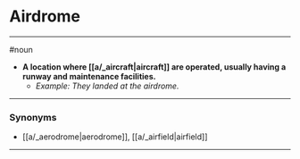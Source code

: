 # Airdrome
---
#noun
- **A location where [[a/_aircraft|aircraft]] are operated, usually having a runway and maintenance facilities.**
	- _Example: They landed at the airdrome._
---
### Synonyms
- [[a/_aerodrome|aerodrome]], [[a/_airfield|airfield]]
---

